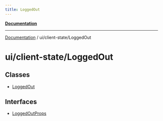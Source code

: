 ```yaml
---
title: LoggedOut
---
```


[**Documentation**](../../../index.md)

***

[Documentation](../../../index.md) / ui/client-state/LoggedOut

# ui/client-state/LoggedOut

## Classes

- [LoggedOut](classes/LoggedOut.md)

## Interfaces

- [LoggedOutProps](interfaces/LoggedOutProps.md)
